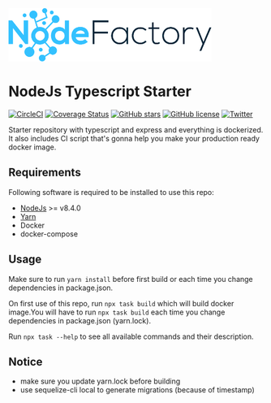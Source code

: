 ![NodeFactory](banner.png)

# NodeJs Typescript Starter
[![CircleCI](https://circleci.com/gh/NodeFactoryIo/node-ts-starter/tree/master.svg?style=shield)](https://circleci.com/gh/NodeFactoryIo/node-ts-starter/tree/master)
[![Coverage Status](https://coveralls.io/repos/github/NodeFactoryIo/node-ts-starter/badge.svg?branch=master)](https://coveralls.io/github/NodeFactoryIo/node-ts-starter?branch=master)
[![GitHub stars](https://img.shields.io/github/stars/NodeFactoryIo/node-ts-starter.svg)](https://github.com/NodeFactoryIo/node-ts-starter/stargazers)
[![GitHub license](https://img.shields.io/github/license/NodeFactoryIo/node-ts-starter.svg)](https://github.com/NodeFactoryIo/node-ts-starter/blob/master/LICENSE)
[![Twitter](https://img.shields.io/twitter/url/https/github.com/NodeFactoryIo/node-ts-starter.svg?style=social)](https://twitter.com/intent/tweet?text=Wow:&url=https%3A%2F%2Fgithub.com%2FNodeFactoryIo%2Fnode-ts-starter)


Starter repository with typescript and express and everything is dockerized.
It also includes CI script that's gonna help you make your production ready docker image.

## Requirements

Following software is required to be installed to use this repo:
 * [NodeJs](https://nodejs.org/en/) >= v8.4.0
 * [Yarn](https://yarnpkg.com/en/docs/install#debian-stable)
 * Docker
 * docker-compose

## Usage

Make sure to run `yarn install` before first build or 
each time you change dependencies in package.json.

On first use of this repo, run `npx task build` which will
build docker image.You will have to run `npx task build` each time
you change dependencies in package.json (yarn.lock).

Run `npx task --help` to see all available commands and their description.

## Notice
* make sure you update yarn.lock before building
* use sequelize-cli local to generate migrations (because of timestamp)
